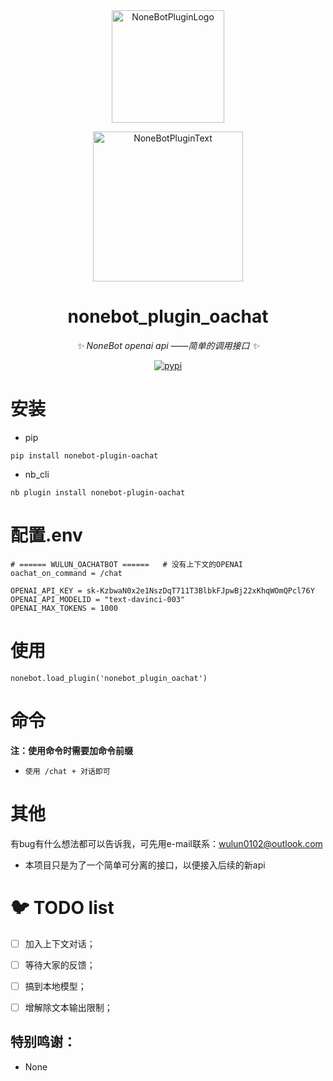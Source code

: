 <div align="center">
  <a href="https://v2.nonebot.dev/store"><img src="https://github.com/A-kirami/nonebot-plugin-template/blob/resources/nbp_logo.png" width="180" height="180" alt="NoneBotPluginLogo"></a>
  <br>
  <p><img src="https://github.com/A-kirami/nonebot-plugin-template/blob/resources/NoneBotPlugin.svg" width="240" alt="NoneBotPluginText"></p>
</div>

<div align="center">

# nonebot_plugin_oachat

_✨ NoneBot openai api ——简单的调用接口  ✨_

<a href="https://pypi.python.org/pypi/nonebot-plugin-note">
    <img src="https://img.shields.io/pypi/v/nonebot-plugin-note.svg" alt="pypi">
</a>

</div>


# 安装

* pip 
```
pip install nonebot-plugin-oachat
```

* nb_cli
```
nb plugin install nonebot-plugin-oachat
```

# 配置.env

```
# ====== WULUN_OACHATBOT ======   # 没有上下文的OPENAI
oachat_on_command = /chat

OPENAI_API_KEY = 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
OPENAI_API_MODELID = "text-davinci-003"
OPENAI_MAX_TOKENS = 1000
```



# 使用
```
nonebot.load_plugin('nonebot_plugin_oachat')
```


# 命令
**注：使用命令时需要加命令前缀** 

* ```
  使用 /chat + 对话即可
  ```
  
  


# 其他

有bug有什么想法都可以告诉我，可先用e-mail联系：wulun0102@outlook.com



- 本项目只是为了一个简单可分离的接口，以便接入后续的新api



# 🐦 TODO list

- [ ] 加入上下文对话；
- [ ] 等待大家的反馈；
- [ ] 搞到本地模型；
- [ ] 增解除文本输出限制；



## 特别鸣谢：

- None